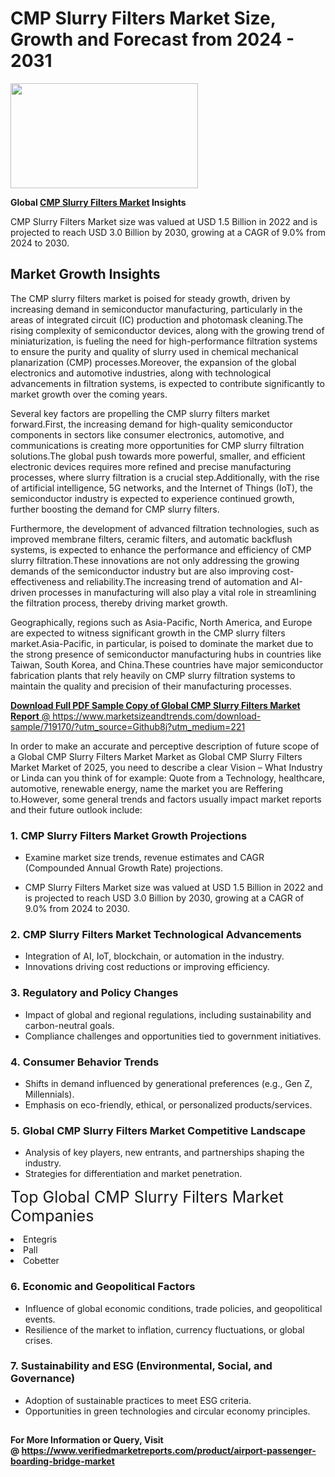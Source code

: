<H1>CMP Slurry Filters Market Size, Growth and Forecast from 2024 - 2031</H1><img class="aligncenter size-medium wp-image-584254" src="https://thirdeyenews.in/wp-content/uploads/2024/09/Global-Market-Research-300x168.jpeg" alt="" width="300" height="168" /><p><strong>Global&nbsp;<a href="https://www.marketsizeandtrends.com/download-sample/719170/?utm_source=Github8j?utm_medium=221">CMP Slurry Filters Market</a> Insights</strong></p><p>CMP Slurry Filters Market size was valued at USD 1.5 Billion in 2022 and is projected to reach USD 3.0 Billion by 2030, growing at a CAGR of 9.0% from 2024 to 2030.</p><p><h2>Market Growth Insights</h2> <p>The CMP slurry filters market is poised for steady growth, driven by increasing demand in semiconductor manufacturing, particularly in the areas of integrated circuit (IC) production and photomask cleaning.The rising complexity of semiconductor devices, along with the growing trend of miniaturization, is fueling the need for high-performance filtration systems to ensure the purity and quality of slurry used in chemical mechanical planarization (CMP) processes.Moreover, the expansion of the global electronics and automotive industries, along with technological advancements in filtration systems, is expected to contribute significantly to market growth over the coming years.</p> <p><a href="#"></a></p> <p>Several key factors are propelling the CMP slurry filters market forward.First, the increasing demand for high-quality semiconductor components in sectors like consumer electronics, automotive, and communications is creating more opportunities for CMP slurry filtration solutions.The global push towards more powerful, smaller, and efficient electronic devices requires more refined and precise manufacturing processes, where slurry filtration is a crucial step.Additionally, with the rise of artificial intelligence, 5G networks, and the Internet of Things (IoT), the semiconductor industry is expected to experience continued growth, further boosting the demand for CMP slurry filters.</p> <p>Furthermore, the development of advanced filtration technologies, such as improved membrane filters, ceramic filters, and automatic backflush systems, is expected to enhance the performance and efficiency of CMP slurry filtration.These innovations are not only addressing the growing demands of the semiconductor industry but are also improving cost-effectiveness and reliability.The increasing trend of automation and AI-driven processes in manufacturing will also play a vital role in streamlining the filtration process, thereby driving market growth.</p> <p>Geographically, regions such as Asia-Pacific, North America, and Europe are expected to witness significant growth in the CMP slurry filters market.Asia-Pacific, in particular, is poised to dominate the market due to the strong presence of semiconductor manufacturing hubs in countries like Taiwan, South Korea, and China.These countries have major semiconductor fabrication plants that rely heavily on CMP slurry filtration systems to maintain the quality and precision of their manufacturing processes.</p> <p><a href="#"></p><p><span class=""><strong>Download Full PDF Sample Copy of Global CMP Slurry Filters Market Report</strong> @ <a href="https://www.marketsizeandtrends.com/download-sample/719170/?utm_source=Github8j?utm_medium=221" target="_blank">https://www.marketsizeandtrends.com/download-sample/719170/?utm_source=Github8j?utm_medium=221</a></span></p><p>In order to make an accurate and perceptive description of future scope of a Global&nbsp;CMP Slurry Filters Market Market as Global&nbsp;CMP Slurry Filters Market Market of 2025, you need to describe a clear Vision &ndash; What Industry or Linda can you think of for example: Quote from a Technology, healthcare, automotive, renewable energy, name the market you are Reffering to.However, some general trends and factors usually impact market reports and their future outlook include:</p><h3>1.&nbsp;<strong>CMP Slurry Filters Market Growth Projections</strong></h3><ul><li>Examine market size trends, revenue estimates and CAGR (Compounded Annual Growth Rate) projections.</li><li><p>CMP Slurry Filters Market size was valued at USD 1.5 Billion in 2022 and is projected to reach USD 3.0 Billion by 2030, growing at a CAGR of 9.0% from 2024 to 2030.</p></li></ul><h3>2.&nbsp;<strong>CMP Slurry Filters Market Technological Advancements</strong></h3><ul><li>Integration of AI, IoT, blockchain, or automation in the industry.</li><li>Innovations driving cost reductions or improving efficiency.</li></ul><h3>3.&nbsp;<strong>Regulatory and Policy Changes</strong></h3><ul><li>Impact of global and regional regulations, including sustainability and carbon-neutral goals.</li><li>Compliance challenges and opportunities tied to government initiatives.</li></ul><h3>4.&nbsp;<strong>Consumer Behavior Trends</strong></h3><ul><li>Shifts in demand influenced by generational preferences (e.g., Gen Z, Millennials).</li><li>Emphasis on eco-friendly, ethical, or personalized products/services.</li></ul><h3>5.&nbsp;<strong>Global CMP Slurry Filters Market Competitive Landscape</strong></h3><ul><li>Analysis of key players, new entrants, and partnerships shaping the industry.</li><li>Strategies for differentiation and market penetration.</li></ul><p data-pm-slice="1 1 []"><span style="color: inherit; font-family: inherit; font-size: 25px;">Top Global CMP Slurry Filters Market Companies</span></p><div class="" data-test-id=""><p><li>Entegris</li><li> Pall</li><li> Cobetter</li></p></div><h3>6.&nbsp;<strong>Economic and Geopolitical Factors</strong></h3><ul><li>Influence of global economic conditions, trade policies, and geopolitical events.</li><li>Resilience of the market to inflation, currency fluctuations, or global crises.</li></ul><h3>7.&nbsp;<strong>Sustainability and ESG (Environmental, Social, and Governance)</strong></h3><ul><li>Adoption of sustainable practices to meet ESG criteria.</li><li>Opportunities in green technologies and circular economy principles.</li></ul><h2><strong style="font-size: 14px;">For More Information or Query, Visit @&nbsp;</strong><a style="background-color: #ffffff; font-size: 14px;" href="https://www.marketsizeandtrends.com/report/cmp-slurry-filters-market/" target="_blank">https://www.verifiedmarketreports.com/product/airport-passenger-boarding-bridge-market</a></h2>